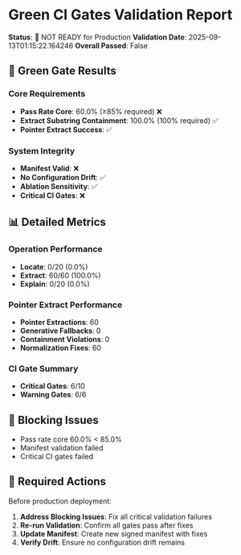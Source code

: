 # Green CI Gates Validation Report

**Status**: 🔴 NOT READY for Production
**Validation Date**: 2025-09-13T01:15:22.164246
**Overall Passed**: False

## 🎯 Green Gate Results

### Core Requirements
- **Pass Rate Core**: 60.0% (≥85% required) ❌
- **Extract Substring Containment**: 100.0% (100% required) ✅
- **Pointer Extract Success**: ✅

### System Integrity
- **Manifest Valid**: ❌
- **No Configuration Drift**: ✅
- **Ablation Sensitivity**: ✅
- **Critical CI Gates**: ❌

## 📊 Detailed Metrics

### Operation Performance
- **Locate**: 0/20 (0.0%)
- **Extract**: 60/60 (100.0%)
- **Explain**: 0/20 (0.0%)

### Pointer Extract Performance
- **Pointer Extractions**: 60
- **Generative Fallbacks**: 0
- **Containment Violations**: 0
- **Normalization Fixes**: 60

### CI Gate Summary
- **Critical Gates**: 6/10
- **Warning Gates**: 6/6

## 🚫 Blocking Issues

- Pass rate core 60.0% < 85.0%
- Manifest validation failed
- Critical CI gates failed

## 🔧 Required Actions

Before production deployment:

1. **Address Blocking Issues**: Fix all critical validation failures
2. **Re-run Validation**: Confirm all gates pass after fixes
3. **Update Manifest**: Create new signed manifest with fixes
4. **Verify Drift**: Ensure no configuration drift remains
